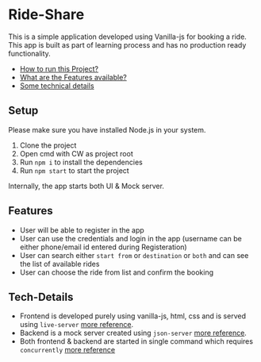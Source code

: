 # Ride-Share

This is a simple application developed using Vanilla-js for booking a ride. This app is built as part of learning process and has no production ready functionality.

- [How to run this Project?](#setup)
- [What are the Features available?](#features)
- [Some technical details](#tech-details)

## Setup

Please make sure you have installed Node.js in your system.

1. Clone the project
2. Open cmd with CW as project root
3. Run `npm i` to install the dependencies
4. Run `npm start` to start the project

Internally, the app starts both UI & Mock server.

## Features

- User will be able to register in the app
- User can use the credentials and login in the app (username can be either phone/email id entered during Registeration)
- User can search either `start from` or `destination` or `both` and can see the list of available rides
- User can choose the ride from list and confirm the booking

## Tech-Details

- Frontend is developed purely using vanilla-js, html, css and is served using `live-server` [more reference](https://www.npmjs.com/package/live-server).
- Backend is a mock server created using `json-server` [more reference](https://dev.to/senthilbalajiganesan/create-crud-apis-deploy-in-almost-no-time-4n6h).
- Both frontend & backend are started in single command which requires `concurrently` [more reference](https://www.npmjs.com/package/concurrently)
